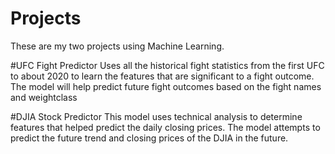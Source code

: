 # Projects
These are my two projects using Machine Learning.

#UFC Fight Predictor
Uses all the historical fight statistics from the first UFC to about 2020 to learn the features that are significant to a fight outcome.
The model will help predict future fight outcomes based on the fight names and weightclass

#DJIA Stock Predictor
This model uses technical analysis to determine features that helped predict the daily closing prices. The model attempts to predict the future trend and closing prices of the DJIA in the future.

